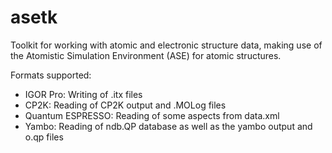 asetk
=====

Toolkit for working with atomic and electronic structure data,
making use of the Atomistic Simulation Environment (ASE) for
atomic structures.

Formats supported:

 * IGOR Pro: Writing of .itx files
 * CP2K: Reading of CP2K output and .MOLog files
 * Quantum ESPRESSO: Reading of some aspects from data.xml
 * Yambo: Reading of ndb.QP database as well as the yambo output and o.qp files
